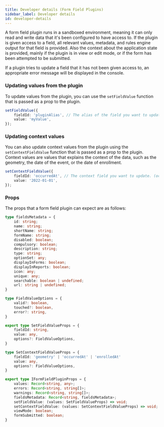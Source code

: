 ```yaml
---
title: Developer details (Form Field Plugins)
sidebar_label: Developer details
id: developer-details
---
```


A form field plugin runs in a sandboxed environment, meaning it can only read and write data that it's been configured to have access to.
If the plugin is given access to a field, all relevant values, metadata, and rules engine output for that field is provided.
Also the context about the application state is provided, mainly if the plugin is in view or edit mode, or if the form has been attempted to be submitted.

If a plugin tries to update a field that it has not been given access to, an appropriate error message will be displayed in the console.

### Updating values from the plugin

To update values from the plugin, you can use the `setFieldValue` function that is passed as a prop to the plugin.

```ts
setFieldValue({
    fieldId: 'pluginAlias', // The alias of the field you want to update. This is the alias you have configured in the Tracker configurator app.
    value: 'myValue',
});
```

### Updating context values

You can also update context values from the plugin using the `setContextFieldValue` function that is passed as a prop to the plugin.
Context values are values that explains the context of the data, such as the geometry, the date of the event, or the date of enrollment.

```ts
setContextFieldValue({
    fieldId: 'occurredAt', // The context field you want to update. (occurredAt, enrolledAt, geometry)
    value: '2022-01-01',
});
```

### Props

The props that a form field plugin can expect are as follows:

```ts
type fieldsMetadata = {
    id: string;
    name: string;
    shortName: string;
    formName: string;
    disabled: boolean;
    compulsory: boolean;
    description: string;
    type: string;
    optionSet: any;
    displayInForms: boolean;
    displayInReports: boolean;
    icon: any;
    unique: any;
    searchable: boolean | undefined;
    url: string | undefined;
}

type FieldValueOptions = {
    valid?: boolean,
    touched?: boolean,
    error?: string,
}

export type SetFieldValueProps = {
    fieldId: string,
    value: any,
    options?: FieldValueOptions,
}

type SetContextFieldValueProps = {
    fieldId: 'geometry' | 'occurredAt' | 'enrolledAt'
    value: any,
    options?: FieldValueOptions,
}

export type IFormFieldPluginProps = {
    values: Record<string, any>;
    errors: Record<string, string[]>;
    warnings: Record<string, string[]>;
    fieldsMetadata: Record<string, fieldsMetadata>;
    setFieldValue: (values: SetFieldValueProps) => void;
    setContextFieldValue: (values: SetContextFieldValueProps) => void;
    viewMode: boolean;
    formSubmitted: boolean;
}
```
